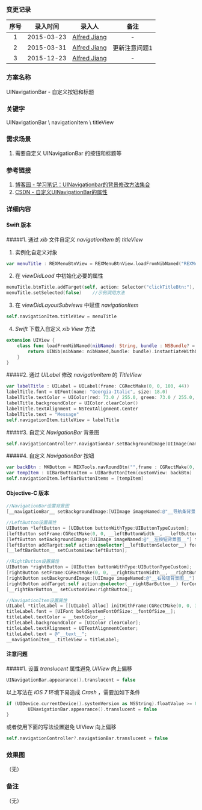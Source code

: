 ### 变更记录

| 序号 | 录入时间 | 录入人 | 备注 |
|:--------:|:--------:|:--------:|:--------:|
| 1 | 2015-03-23 | [Alfred Jiang](https://github.com/viktyz) | - |
| 2 | 2015-03-31 | [Alfred Jiang](https://github.com/viktyz) | 更新注意问题1 |
| 3 | 2015-12-23 | [Alfred Jiang](https://github.com/viktyz) | - |

### 方案名称

UINavigationBar - 自定义按钮和标题

### 关键字

UINavigationBar \ navigationItem \ titleView

### 需求场景

1. 需要自定义 UINavigationBar 的按钮和标题等

### 参考链接

1. [博客园 - 学习笔记：UINavigationbar的背景修改方法集合](http://www.cnblogs.com/martin1009/archive/2012/07/10/2583971.html)
2. [CSDN - 自定义UINavigationBar的属性](http://blog.csdn.net/zeng11088/article/details/8485410)

### 详细内容

#### Swift 版本

#####1. 通过 *xib* 文件自定义 *navigationItem* 的 *titleView*

1. 实例化自定义对象
```swift
var menuTitle : REXMenuBtnView = REXMenuBtnView.loadFromNibNamed("REXMenuBtnView", bundle: nil) as REXMenuBtnView
```

2. 在 *viewDidLoad* 中初始化必要的属性
```swift
menuTitle.btnTitle.addTarget(self, action: Selector("clickTitleBtn:"), forControlEvents: UIControlEvents.TouchUpInside)    //示例添加按钮响应
menuTitle.setSelected(false)    //示例调用方法
```

3. 在 *viewDidLayoutSubviews* 中赋值 *navigationItem*
```swift
self.navigationItem.titleView = menuTitle
```

4. *Swift* 下载入自定义 *xib* *View* 方法
```swift
extension UIView {
    class func loadFromNibNamed(nibNamed: String, bundle : NSBundle? = nil) -> UIView? {
        return UINib(nibName: nibNamed,bundle: bundle).instantiateWithOwner(nil, options: nil)[0] as? UIView
    }
}
```

#####2. 通过 *UILabel* 修改 *navigationItem* 的 *TitleView*
```swift
var labelTitle : UILabel = UILabel(frame: CGRectMake(0, 0, 100, 44))
labelTitle.font = UIFont(name: "Georgia-Italic", size: 18.0)
labelTitle.textColor = UIColor(red: 73.0 / 255.0, green: 73.0 / 255.0, blue: 73.0 / 255.0, alpha: 1.0)
labelTitle.backgroundColor = UIColor.clearColor()
labelTitle.textAlignment = NSTextAlignment.Center
labelTitle.text = "Message"
self.navigationItem.titleView = labelTitle
```

#####3. 自定义 *NavigationBar* 背景图
```swift
self.navigationController?.navigationBar.setBackgroundImage(UIImage(named: "login_Bg@2x"), forBarMetrics: UIBarMetrics.Default)
```

#####4. 自定义 *NavigationBar* 按钮
```swift
var backBtn : MKButton = REXTools.navRoundBtn("",frame : CGRectMake(0, 0, 12, 20), color: COLOR_GRAY,imageName: "arrowLeft", target: self, action: Selector("clickBackBtn:"))
var tempItem : UIBarButtonItem = UIBarButtonItem(customView: backBtn)
self.navigationItem.leftBarButtonItems = [tempItem]
```

#### Objective-C 版本
```objectivec
//NavigationBar设置背景图
[__navigationBar__ setBackgroundImage:[UIImage imageNamed:@"__导航条背景图__"] forBarMetrics:UIBarMetricsDefault];

//LeftButton设置属性
UIButton *leftButton = [UIButton buttonWithType:UIButtonTypeCustom];
[leftButton setFrame:CGRectMake(0, 0, __leftButtonWidth__, __leftButtonHeight__)];
[leftButton setBackgroundImage:[UIImage imageNamed:@"__左按钮背景图__"] forState:UIControlStateNormal];
[leftButton addTarget:self action:@selector(__leftButtonSelector__) forControlEvents:UIControlEventTouchUpInside];
[__leftBarButton__ setCustomView:leftButton];

//RightButton设置属性
UIButton *rightButton = [UIButton buttonWithType:UIButtonTypeCustom];
[rightButton setFrame:CGRectMake(0, 0, __rightButtonWidth__, __rightButtonHeight__)];
[rightButton setBackgroundImage:[UIImage imageNamed:@"__右按钮背景图__"] forState:UIControlStateNormal];
[rightButton addTarget:self action:@selector(__rightBarButton__) forControlEvents:UIControlEventTouchUpInside];
[__rightBarButton__ setCustomView:rightButton];

//NavigationItem设置属性
UILabel *titleLabel = [[UILabel alloc] initWithFrame:CGRectMake(0, 0, 320, 44)];
titleLabel.font = [UIFont boldSystemFontOfSize:__fontOfSize__];
titleLabel.textColor = __textColor__;
titleLabel.backgroundColor = [UIColor clearColor];
titleLabel.textAlignment = UITextAlignmentCenter;
titleLabel.text = @"__text__";
__navigationItem__.titleView = titleLabel;
```

#### 注意问题

#####1. 设置 *translucent* 属性避免 *UIView* 向上偏移
```swift
UINavigationBar.appearance().translucent = false
```

以上写法在 *iOS 7* 环境下易造成 *Crash* ，需要加如下条件
```swift
if (UIDevice.currentDevice().systemVersion as NSString).floatValue >= 8.0 {
        UINavigationBar.appearance().translucent = false
}
```

或者使用下面的写法设置避免 UIView 向上偏移
```swift
self.navigationController?.navigationBar.translucent = false
```

### 效果图
（无）

### 备注
（无）